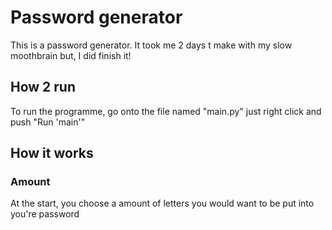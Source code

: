 # Password generator

This is a password generator. It took me 2 days t make with my slow moothbrain but, I did finish it!

## How 2 run

To run the programme, go onto the file named "main.py" just right click and push "Run 'main'"

## How it works 

  ### Amount
At the start, you choose a amount of letters you would want to be put into you're password
